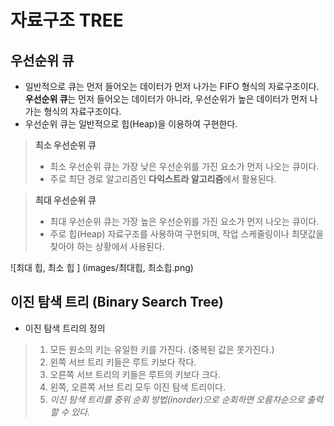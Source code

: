 # 자료구조 TREE
## 우선순위 큐
* 일반적으로 큐는 먼저 들어오는 데이터가 먼저 나가는 FIFO 형식의 자료구조이다. <br>
**우선순위 큐**는 먼저 들어오는 데이터가 아니라, 우선순위가 높은 데이터가 먼저 나가는 형식의 자료구조이다. 
* 우선순위 큐는 일반적으로 힙(Heap)을 이용하여 구현한다. 
> **최소 우선순위 큐**
>* 최소 우선순위 큐는 가장 낮은 우선순위를 가진 요소가 먼저 나오는 큐이다.
>* 주로 최단 경로 알고리즘인 **다익스트라 알고리즘**에서 활용된다. 

> **최대 우선순위 큐**
>* 최대 우선순위 큐는 가장 높은 우선순위를 가진 요소가 먼저 나오는 큐이다.
>* 주로 힙(Heap) 자료구조를 사용하여 구현되며, 작업 스케줄링이나 최댓값을 찾아야 하는 상황에서 사용된다. 

![최대 힙, 최소 힙 ] (images/최대힙, 최소힙.png)
## 이진 탐색 트리 (Binary Search Tree)

* 이진 탐색 트리의 정의 <br>
> 1. 모든 원소의 키는 유일한 키를 가진다. (중복된 값은 못가진다.)
> 2. 왼쪽 서브 트리 키들은 루트 키보다 작다.
> 3. 오른쪽 서브 트리의 키들은 루트의 키보다 크다.
> 4. 왼쪽, 오른쪽 서브 트리 모두 이진 탐색 트리이다.
> 5. *이진 탐색 트리를 중위 순회 방법(inorder)으로 순회하면 오름차순으로 출력할 수 있다.*

